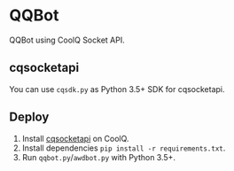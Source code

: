 # QQBot
QQBot using CoolQ Socket API.

## cqsocketapi
You can use `cqsdk.py` as Python 3.5+ SDK for cqsocketapi.

## Deploy
1. Install [cqsocketapi](https://github.com/yukixz/cqsocketapi/releases) on CoolQ.
2. Install dependencies `pip install -r requirements.txt`.
3. Run `qqbot.py`/`awdbot.py` with Python 3.5+.
